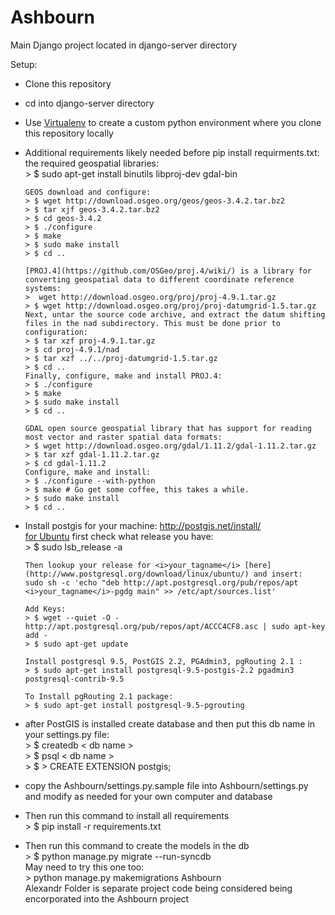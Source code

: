 # Ashbourn
Main Django project located in django-server directory    

Setup:
* Clone this repository     
* cd into django-server directory    
* Use [Virtualenv](https://virtualenv.pypa.io/en/stable/) to create a custom python environment where you clone this repository locally 
* Additional requirements likely needed before pip install requirments.txt:    
      the required geospatial libraries:    
      > $ sudo apt-get install binutils libproj-dev gdal-bin    
            
      GEOS download and configure:        
      > $ wget http://download.osgeo.org/geos/geos-3.4.2.tar.bz2      
      > $ tar xjf geos-3.4.2.tar.bz2  
      > $ cd geos-3.4.2   
      > $ ./configure     
      > $ make            
      > $ sudo make install     
      > $ cd .. 
            
      [PROJ.4](https://github.com/OSGeo/proj.4/wiki/) is a library for converting geospatial data to different coordinate reference systems:   
      >  wget http://download.osgeo.org/proj/proj-4.9.1.tar.gz     
      > $ wget http://download.osgeo.org/proj/proj-datumgrid-1.5.tar.gz   
      Next, untar the source code archive, and extract the datum shifting files in the nad subdirectory. This must be done prior to configuration:    
      > $ tar xzf proj-4.9.1.tar.gz   
      > $ cd proj-4.9.1/nad     
      > $ tar xzf ../../proj-datumgrid-1.5.tar.gz 
      > $ cd ..     
      Finally, configure, make and install PROJ.4:    
      > $ ./configure     
      > $ make      
      > $ sudo make install     
      > $ cd ..     
      
      GDAL open source geospatial library that has support for reading most vector and raster spatial data formats:     
      > $ wget http://download.osgeo.org/gdal/1.11.2/gdal-1.11.2.tar.gz   
      > $ tar xzf gdal-1.11.2.tar.gz  
      > $ cd gdal-1.11.2  
      Configure, make and install:  
      > $ ./configure --with-python     
      > $ make # Go get some coffee, this takes a while.      
      > $ sudo make install     
      > $ cd ..
      
* Install postgis for your machine: http://postgis.net/install/   
      [for Ubuntu](http://trac.osgeo.org/postgis/wiki/UsersWikiPostGIS22UbuntuPGSQL95Apt) first check what release you have:                
      > $ sudo lsb_release -a   
                        
      Then lookup your release for <i>your_tagname</i> [here](http://www.postgresql.org/download/linux/ubuntu/) and insert:          
      sudo sh -c 'echo "deb http://apt.postgresql.org/pub/repos/apt <i>your_tagname</i>-pgdg main" >> /etc/apt/sources.list'               
                        
      Add Keys:                  
      > $ wget --quiet -O - http://apt.postgresql.org/pub/repos/apt/ACCC4CF8.asc | sudo apt-key add -   
      > $ sudo apt-get update   
            
      Install postgresql 9.5, PostGIS 2.2, PGAdmin3, pgRouting 2.1 :      
      > $ sudo apt-get install postgresql-9.5-postgis-2.2 pgadmin3 postgresql-contrib-9.5 
                        
      To Install pgRouting 2.1 package:         
      > $ sudo apt-get install postgresql-9.5-pgrouting         
                  
* after PostGIS is installed create database and then put this db name in your settings.py file:             
      > $ createdb  < db name >          
      > $ psql < db name >        
      > $ > CREATE EXTENSION postgis;    
                  
* copy the Ashbourn/settings.py.sample file into Ashbourn/settings.py and modify as needed for your own computer and database
      
* Then run this command to install all requirements         
      > $ pip install -r requirements.txt   
            
* Then run this command to create the models in the db        
      > $ python manage.py migrate --run-syncdb   
 May need to try this one too:      
      > python manage.py makemigrations Ashbourn      
Alexandr Folder is separate project code being considered being encorporated into the Ashbourn project
